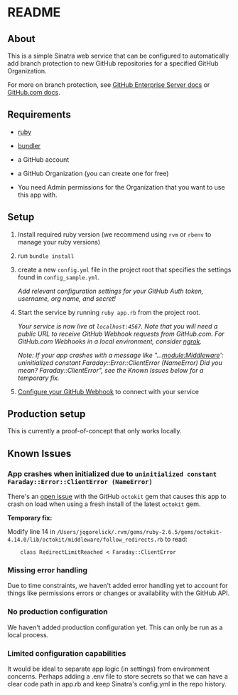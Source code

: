 # README

## About

This is a simple Sinatra web service that can be configured to automatically add branch protection to new GitHub repositories for a specified GitHub Organization.

For more on branch protection, see [GitHub Enterprise Server docs](https://help.github.com/en/enterprise/2.19/admin/developer-workflow/configuring-protected-branches-and-required-status-checks) or [GitHub.com docs](https://help.github.com/en/github/administering-a-repository/configuring-protected-branches).

## Requirements

* [ruby](https://www.ruby-lang.org/en/downloads/releases/)
* [bundler](https://bundler.io/)
* a GitHub account
* a GitHub Organization (you can create one for free)

* You need Admin permissions for the Organization that you want to use this app with.

## Setup

1. Install required ruby version (we recommend using `rvm` or `rbenv` to manage your ruby versions)

1. run `bundle install`

1. create a new `config.yml` file in the project root that specifies the settings found in `config_sample.yml`.

   *Add relevant configuration settings for your GitHub Auth token, username, org name, and secret!*

1. Start the service by running `ruby app.rb` from the project root.

   *Your service is now live at `localhost:4567`. Note that you will need a public URL to receive GitHub Webhook requests from GitHub.com. For GitHub.com Webhooks in a local environment, consider [ngrok](https://ngrok.com/).*

   *Note: If your app crashes with a message like "…<module:Middleware>': uninitialized constant Faraday::Error::ClientError (NameError) Did you mean?  Faraday::ClientError", see the Known Issues below for a temporary fix.*

1. [Configure your GitHub Webhook](https://developer.github.com/webhooks/creating/) to connect with your service

## Production setup

This is currently a proof-of-concept that only works locally.

## Known Issues

### App crashes when initialized due to `uninitialized constant Faraday::Error::ClientError (NameError)`

There's an [open issue](https://github.com/octokit/octokit.rb/issues/1155) with the GitHub `octokit` gem that causes this app to crash on load when using a fresh install of the latest `octokit` gem.

**Temporary fix:**

Modify line 14 in `/Users/jqgorelick/.rvm/gems/ruby-2.6.5/gems/octokit-4.14.0/lib/octokit/middleware/follow_redirects.rb` to read:

`    class RedirectLimitReached < Faraday::ClientError`

### Missing error handling

Due to time constraints, we haven't added error handling yet to account for things like permissions errors or changes or availability with the GitHub API.

### No production configuration

We haven't added production configuration yet. This can only be run as a local process.

### Limited configuration capabilities

It would be ideal to separate app logic (in settings) from environment concerns. Perhaps adding a .env file to store secrets so that we can have a clear code path in app.rb and keep Sinatra's config.yml in the repo history.
